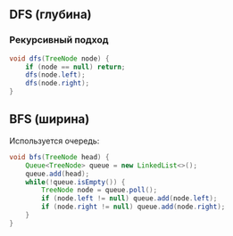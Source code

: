 ## DFS (глубина)
### Рекурсивный подход
```java
void dfs(TreeNode node) {
	if (node == null) return;
	dfs(node.left);
	dfs(node.right);
}
```
## BFS (ширина)
Используется очередь:
```java
void bfs(TreeNode head) {
	Queue<TreeNode> queue = new LinkedList<>();
	queue.add(head);
	while(!queue.isEmpty()) {
		TreeNode node = queue.poll();
		if (node.left != null) queue.add(node.left);
		if (node.right != null) queue.add(node.right);
	}
}
```